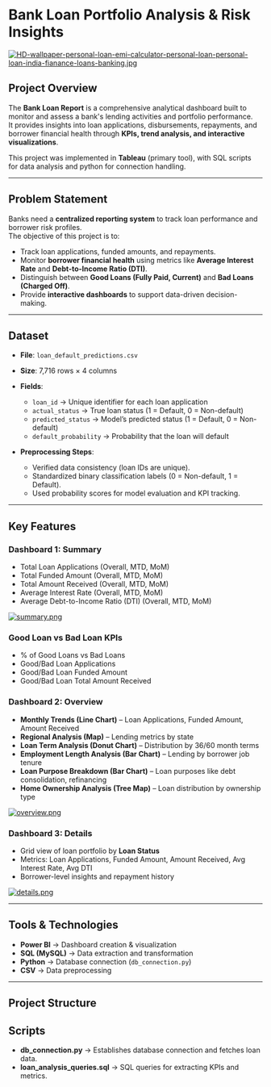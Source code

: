 # Bank Loan Portfolio Analysis & Risk Insights
[![HD-wallpaper-personal-loan-emi-calculator-personal-loan-personal-loan-india-fianance-loans-banking.jpg](https://i.postimg.cc/g2GvrtCc/HD-wallpaper-personal-loan-emi-calculator-personal-loan-personal-loan-india-fianance-loans-banking.jpg)](https://postimg.cc/KRsKHfcC)
## Project Overview
The **Bank Loan Report** is a comprehensive analytical dashboard built to monitor and assess a bank's lending activities and portfolio performance.  
It provides insights into loan applications, disbursements, repayments, and borrower financial health through **KPIs, trend analysis, and interactive visualizations**.  

This project was implemented in **Tableau** (primary tool), with SQL scripts for data analysis and python for connection handling.  

---

## Problem Statement
Banks need a **centralized reporting system** to track loan performance and borrower risk profiles.  
The objective of this project is to:  
- Track loan applications, funded amounts, and repayments.  
- Monitor **borrower financial health** using metrics like **Average Interest Rate** and **Debt-to-Income Ratio (DTI)**.  
- Distinguish between **Good Loans (Fully Paid, Current)** and **Bad Loans (Charged Off)**.  
- Provide **interactive dashboards** to support data-driven decision-making.  

---

## Dataset
- **File**: `loan_default_predictions.csv`  
- **Size**: 7,716 rows × 4 columns  
- **Fields**:
  - `loan_id` → Unique identifier for each loan application  
  - `actual_status` → True loan status (1 = Default, 0 = Non-default)  
  - `predicted_status` → Model’s predicted status (1 = Default, 0 = Non-default)  
  - `default_probability` → Probability that the loan will default  

- **Preprocessing Steps**:
  - Verified data consistency (loan IDs are unique).  
  - Standardized binary classification labels (0 = Non-default, 1 = Default).  
  - Used probability scores for model evaluation and KPI tracking.  

---

## Key Features

### Dashboard 1: Summary
- Total Loan Applications (Overall, MTD, MoM)  
- Total Funded Amount (Overall, MTD, MoM)  
- Total Amount Received (Overall, MTD, MoM)  
- Average Interest Rate (Overall, MTD, MoM)  
- Average Debt-to-Income Ratio (DTI) (Overall, MTD, MoM)

[![summary.png](https://i.postimg.cc/Fz1Rk39K/summary.png)](https://postimg.cc/jn0KGWnV) 

### Good Loan vs Bad Loan KPIs
- % of Good Loans vs Bad Loans  
- Good/Bad Loan Applications  
- Good/Bad Loan Funded Amount  
- Good/Bad Loan Total Amount Received  

### Dashboard 2: Overview
- **Monthly Trends (Line Chart)** – Loan Applications, Funded Amount, Amount Received  
- **Regional Analysis (Map)** – Lending metrics by state  
- **Loan Term Analysis (Donut Chart)** – Distribution by 36/60 month terms  
- **Employment Length Analysis (Bar Chart)** – Lending by borrower job tenure  
- **Loan Purpose Breakdown (Bar Chart)** – Loan purposes like debt consolidation, refinancing  
- **Home Ownership Analysis (Tree Map)** – Loan distribution by ownership type

[![overview.png](https://i.postimg.cc/JzjhX1Wj/overview.png)](https://postimg.cc/CRLYTp5K)

### Dashboard 3: Details
- Grid view of loan portfolio by **Loan Status**  
- Metrics: Loan Applications, Funded Amount, Amount Received, Avg Interest Rate, Avg DTI  
- Borrower-level insights and repayment history

[![details.png](https://i.postimg.cc/nVs9zfMG/details.png)](https://postimg.cc/Lhp8C7tJ)

---

## Tools & Technologies
- **Power BI** → Dashboard creation & visualization  
- **SQL (MySQL)** → Data extraction and transformation  
- **Python** → Database connection (`db_connection.py`)  
- **CSV** → Data preprocessing  

---

## Project Structure


## Scripts
- **db_connection.py** → Establishes database connection and fetches loan data.  
- **loan_analysis_queries.sql** → SQL queries for extracting KPIs and metrics.
